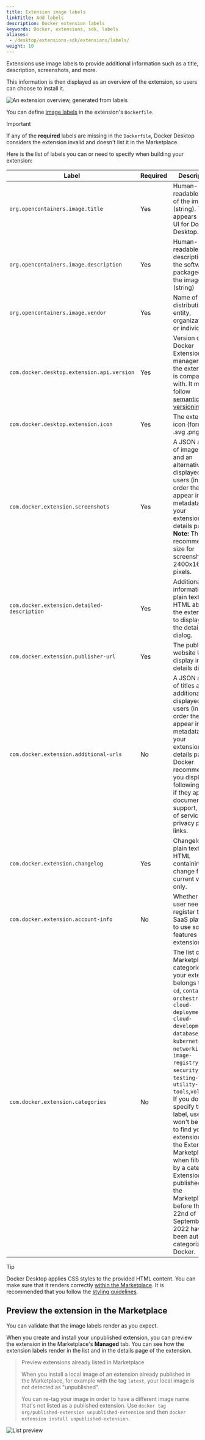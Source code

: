 ```yaml
---
title: Extension image labels
linkTitle: Add labels
description: Docker extension labels
keywords: Docker, extensions, sdk, labels
aliases: 
 - /desktop/extensions-sdk/extensions/labels/
weight: 10
---
```


Extensions use image labels to provide additional information such as a title, description, screenshots, and more.

This information is then displayed as an overview of the extension, so users can choose to install it.

![An extension overview, generated from labels](images/marketplace-details.png)

You can define [image labels](/reference/dockerfile.md#label) in the extension's `Dockerfile`.

> [!IMPORTANT]
>
> If any of the **required** labels are missing in the `Dockerfile`, Docker Desktop considers the extension invalid and doesn't list it in the Marketplace.


Here is the list of labels you can or need to specify when building your extension:

| Label                                       | Required | Description                                                                                                                                                                                                                                                                                                                                                                                                                                                                                           | Example                                                                                                                                                                                                                                            |
| ------------------------------------------- | -------- | ----------------------------------------------------------------------------------------------------------------------------------------------------------------------------------------------------------------------------------------------------------------------------------------------------------------------------------------------------------------------------------------------------------------------------------------------------------------------------------------------------- | -------------------------------------------------------------------------------------------------------------------------------------------------------------------------------------------------------------------------------------------------- |
| `org.opencontainers.image.title`            | Yes      | Human-readable title of the image (string). This appears in the UI for Docker Desktop.                                                                                                                                                                                                                                                                                                                                                                                                                | my-extension                                                                                                                                                                                                                                       |
| `org.opencontainers.image.description`      | Yes      | Human-readable description of the software packaged in the image (string)                                                                                                                                                                                                                                                                                                                                                                                                                             | This extension is cool.                                                                                                                                                                                                                            |
| `org.opencontainers.image.vendor`           | Yes      | Name of the distributing entity, organization, or individual.                                                                                                                                                                                                                                                                                                                                                                                                                                         | Acme, Inc.                                                                                                                                                                                                                                         |
| `com.docker.desktop.extension.api.version`  | Yes      | Version of the Docker Extension manager that the extension is compatible with. It must follow [semantic versioning](https://semver.org/).                                                                                                                                                                                                                                                                                                                                                             | A specific version like `0.1.0` or, a constraint expression: `>= 0.1.0`, `>= 1.4.7, < 2.0` . For your first extension, you can use `docker extension version` to know the SDK API version and specify `>= <SDK_API_VERSION>`.                      |
| `com.docker.desktop.extension.icon`         | Yes      | The extension icon (format: .svg .png .jpg)                                                                                                                                                                                                                                                                                                                                                                                                                                                           | <a href="{{% param "docs_url" %}}/assets/images/engine.svg" target="__blank">{{% param "docs_url" %}}/assets/images/engine.svg<a>                                                                                                                            |
| `com.docker.extension.screenshots`          | Yes      | A JSON array of image URLs and an alternative text displayed to users (in the order they appear in your metadata) in your extension's details page. **Note:** The recommended size for screenshots is 2400x1600 pixels.                                                                                                                                                                                                                                                                               | `[{"alt":"alternative text for image 1",` `"url":"https://foo.bar/image1.png"},` `{"alt":"alternative text for image2",` `"url":"https://foo.bar/image2.jpg"}]`                                                                                  |
| `com.docker.extension.detailed-description` | Yes      | Additional information in plain text or HTML about the extension to display in the details dialog.                                                                                                                                                                                                                                                                                                                                                                                                    | `My detailed description` or `<h1>My detailed description</h1>`                                                                                                                                                                                    |
| `com.docker.extension.publisher-url`        | Yes      | The publisher website URL to display in the details dialog.                                                                                                                                                                                                                                                                                                                                                                                                                                           | `https://foo.bar`                                                                                                                                                                                                                                  |
| `com.docker.extension.additional-urls`      | No       | A JSON array of titles and additional URLs displayed to users (in the order they appear in your metadata) in your extension's details page. Docker recommends you display the following links if they apply: documentation, support, terms of service, and privacy policy links.                                                                                                                                                                                                                      | `[{"title":"Documentation","url":"https://foo.bar/docs"},` `{"title":"Support","url":"https://foo.bar/support"},` `{"title":"Terms of Service","url":"https://foo.bar/tos"},` `{"title":"Privacy policy","url":"https://foo.bar/privacy-policy"}]` |
| `com.docker.extension.changelog`            | Yes      | Changelog in plain text or HTML containing the change for the current version only.                                                                                                                                                                                                                                                                                                                                                                                                                   | `Extension changelog` or `<p>Extension changelog<ul>` `<li>New feature A</li>` `<li>Bug fix on feature B</li></ul></p>`                                                                                                                            |
| `com.docker.extension.account-info`         | No       | Whether the user needs to register to a SaaS platform to use some features of the extension.                                                                                                                                                                                                                                                                                                                                                                                                          | `required` in case it does, leave it empty otherwise.                                                                                                                                                                                              |
| `com.docker.extension.categories`           | No       | The list of Marketplace categories that your extension belongs to: `ci-cd`, `container-orchestration`, `cloud-deployment`, `cloud-development`, `database`, `kubernetes`, `networking`, `image-registry`, `security`, `testing-tools`, `utility-tools`,`volumes`. If you don't specify this label, users won't be able to find your extension in the Extensions Marketplace when filtering by a category. Extensions published to the Marketplace before the 22nd of September 2022 have been auto-categorized by Docker. | Specified as comma separated values in case of having multiple categories e.g: `kubernetes,security` or a single value e.g. `kubernetes`.                                                                                                          |

> [!TIP]
>
> Docker Desktop applies CSS styles to the provided HTML content. You can make sure that it renders correctly 
> [within the Marketplace](#preview-the-extension-in-the-marketplace). It is recommended that you follow the 
> [styling guidelines](../design/_index.md).

## Preview the extension in the Marketplace

You can validate that the image labels render as you expect.

When you create and install your unpublished extension, you can preview the extension in the Marketplace's **Managed** tab. You can see how the extension labels render in the list and in the details page of the extension.

> Preview extensions already listed in Marketplace
>
> When you install a local image of an extension already published in the Marketplace, for example with the tag `latest`, your local image is not detected as "unpublished".
>
> You can re-tag your image in order to have a different image name that's not listed as a published extension.
> Use `docker tag org/published-extension unpublished-extension` and then `docker extension install unpublished-extension`.

![List preview](images/list-preview.png)
